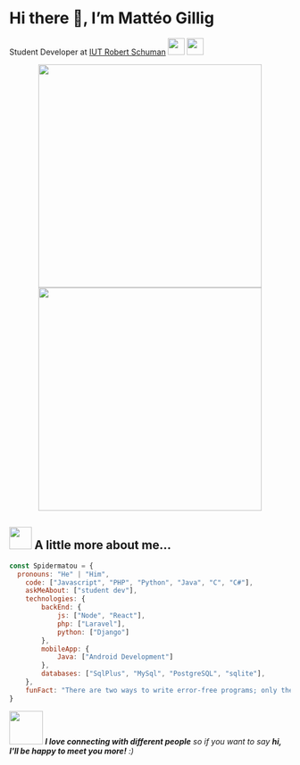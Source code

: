 # Hi there 👋, I’m Mattéo Gillig
Student Developer at [IUT Robert Schuman](https://iutrs.unistra.fr/) <img src="https://media.giphy.com/media/fYSnHlufseco8Fh93Z/giphy.gif" width="30"> <img src="https://media.giphy.com/media/WUlplcMpOCEmTGBtBW/giphy.gif" width="30"> 
<p align="center">
  <img src="https://github-readme-stats.vercel.app/api?username=Spidermatou&show_icons=true&theme=bear" width="400">
  <img src="https://github-readme-streak-stats.herokuapp.com/?user=Spidermatou&theme=dark&hide_border=true" width="400">
</p>

## <img src="https://media.giphy.com/media/10HTAgEA1o5A9a/giphy.gif?cid=790b76110hy4ve6xxqm9ztgf8umxgnixif3yft1lnk8zbg8o&ep=v1_stickers_search&rid=giphy.gif&ct=s" width="40"> A little more about me...
```javascript
const Spidermatou = {
  pronouns: "He" | "Him",
    code: ["Javascript", "PHP", "Python", "Java", "C", "C#"],
    askMeAbout: ["student dev"],
    technologies: {
        backEnd: {
            js: ["Node", "React"],
            php: ["Laravel"],
            python: ["Django"]
        },
        mobileApp: {
            Java: ["Android Development"]
        },
        databases: ["SqlPlus", "MySql", "PostgreSQL", "sqlite"],
    },
    funFact: "There are two ways to write error-free programs; only the third one works"
}
```
<img src="https://media.giphy.com/media/LnQjpWaON8nhr21vNW/giphy.gif" width="60"> <em><b>I love connecting with different people</b> so if you want to say <b>hi, I'll be happy to meet you more!</b> :)</em>
